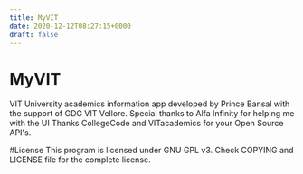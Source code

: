 ```yaml
---
title: MyVIT
date: 2020-12-12T08:27:15+0000
draft: false
---
```

# MyVIT
VIT University academics information app developed by Prince Bansal with the support of GDG VIT Vellore.
Special thanks to Alfa Infinity for helping me with the UI
Thanks CollegeCode and VITacademics for your Open Source API's.

#License
This program is licensed under GNU GPL v3. Check COPYING and LICENSE file for the complete license.
